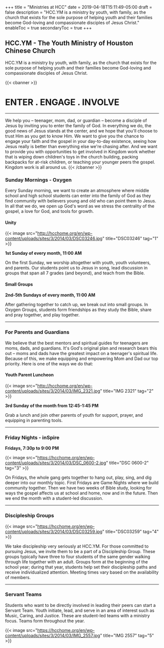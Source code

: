 +++
title = "Ministries at HCC"
date = 2019-04-18T15:11:49-05:00
draft = false
description = "HCC.YM is a ministry by youth, with family, as the church that exists for the sole purpose of helping youth and their families become God-loving and compassionate disciples of Jesus Christ."
enableToc = true
secondaryToc = true
+++

## HCC.YM - The Youth Ministry of Houston Chinese Church

HCC.YM is a ministry by youth, with family, as the church that exists for the sole purpose of helping youth and their families become God-loving and compassionate disciples of Jesus Christ.

{{< cbanner >}}
# ENTER . ENGAGE . INVOLVE
    
-----
    
We help you – teenager, mom, dad, or guardian – become a disciple of Jesus by inviting you to enter the family of God. In everything we do, the good news of Jesus stands at the center, and we hope that you'll choose to trust Him as you get to know Him. We want to give you the chance to engage your faith and the gospel in your day-to-day existence, seeing how Jesus really is better than everything else we're chasing after. And we want to provide you with opportunities to get involved in Kingdom work whether that is wiping down children's toys in the church building, packing backpacks for at-risk children, or teaching your younger peers the gospel. Kingdom work is all around us.
{{< /cbanner >}}

### Sunday Mornings - Oxygen

Every Sunday morning, we want to create an atmosphere where middle school and high school students can enter into the family of God as they find community with believers young and old who can point them to Jesus. In all that we do, we open up God's word as we stress the centrality of the gospel, a love for God, and tools for growth.

#### Unity

{{< image src="http://hcchome.org/en/wp-content/uploads/sites/3/2014/03/DSC03246.jpg" title="DSC03246" tag="1" >}}

**1st Sunday of every month, 11:00 AM**

On the first Sunday, we worship altogether with youth, youth volunteers, and parents. Our students point us to Jesus in song, lead discussion in groups that span all 7 grades (and beyond), and teach from the Bible.

#### Small Groups

**2nd-5th Sundays of every month, 11:00 AM**

After gathering together to catch up, we break out into small groups. In Oxygen Groups, students form friendships as they study the Bible, share and pray together, and play together.

-----

### For Parents and Guardians

We believe that the best mentors and spiritual guides for teenagers are moms, dads, and guardians. It's God's original plan and research bears this out – moms and dads have the greatest impact on a teenager's spiritual life. Because of this, we make equipping and empowering Mom and Dad our top priority. Here is one of the ways we do that:

#### Youth Parent Luncheon

{{< image src="http://hcchome.org/en/wp-content/uploads/sites/3/2014/03/IMG_2321.jpg" title="IMG 2321" tag="2" >}}

**3rd Sunday of the month from 12:45-1:45 PM**

Grab a lunch and join other parents of youth for support, prayer, and equipping in parenting tools.

-----

### Friday Nights - inSpire

**Fridays, 7:30p to 9:00 PM**

{{< image src="https://hcchome.org/en/wp-content/uploads/sites/3/2014/03/DSC_0600-2.jpg" title="DSC 0600-2" tag="3" >}}

On Fridays, the whole gang gets together to hang out, play, sing, and dig deeper into our monthly topic. First Fridays are Game Nights where we build community together. Then we have two weeks of Bible study, looking for ways the gospel affects us at school and home, now and in the future. Then we end the month with a student-led discussion.

-----

### Discipleship Groups

{{< image src="https://hcchome.org/en/wp-content/uploads/sites/3/2014/03/DSC03259.jpg" title="DSC03259" tag="4" >}}

We take discipleship very seriously at HCC.YM. For those committed to pursuing Jesus, we invite them to be a part of a Discipleship Group. These groups typically have three to four students of the same gender walking through life together with an adult. Groups form at the beginning of the school year; during that year, students help set their discipleship paths and receive individualized attention. Meeting times vary based on the availability of members.

-----

### Servant Teams

Students who want to be directly involved in leading their peers can start a Servant Team. Youth initiate, lead, and serve in an area of interest such as Music, Caring, and Justice. These are student-led teams with a ministry focus. Teams form throughout the year.

{{< image src="https://hcchome.org/en/wp-content/uploads/sites/3/2014/03/IMG_2557.jpg" title="IMG 2557" tag="5" >}}
